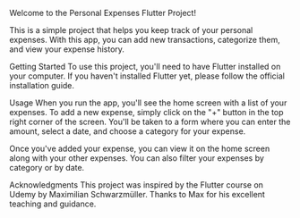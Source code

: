 
Welcome to the Personal Expenses Flutter Project!

This is a simple project that helps you keep track of your personal expenses. With this app, you can add new transactions, categorize them, and view your expense history.

Getting Started
To use this project, you'll need to have Flutter installed on your computer. If you haven't installed Flutter yet, please follow the official installation guide.

Usage
When you run the app, you'll see the home screen with a list of your expenses. To add a new expense, simply click on the "+" button in the top right corner of the screen. You'll be taken to a form where you can enter the amount, select a date, and choose a category for your expense.

Once you've added your expense, you can view it on the home screen along with your other expenses. You can also filter your expenses by category or by date.

Acknowledgments
This project was inspired by the Flutter course on Udemy by Maximilian Schwarzmüller. Thanks to Max for his excellent teaching and guidance.